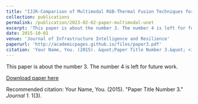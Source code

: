 ```yaml
---
title: "IJJR-Comparison of Multimodal RGB-Thermal Fusion Techniques for Exterior Wall Multi-Defect Detection"
collection: publications
permalink: /publication/2023-02-02-paper-multimodal-unet
excerpt: 'This paper is about the number 3. The number 4 is left for future work.'
date: 2015-10-01
venue: 'Journal of Infrastructure Intelligence and Resilience'
paperurl: 'http://academicpages.github.io/files/paper3.pdf'
citation: 'Your Name, You. (2015). &quot;Paper Title Number 3.&quot; <i>Journal 1</i>. 1(3).'
---
```

This paper is about the number 3. The number 4 is left for future work.

[Download paper here](http://academicpages.github.io/files/paper3.pdf)

Recommended citation: Your Name, You. (2015). "Paper Title Number 3." <i>Journal 1</i>. 1(3).